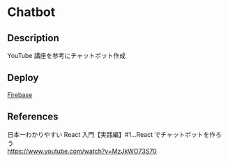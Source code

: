 # Chatbot

## Description

YouTube 講座を参考にチャットボット作成

## Deploy

[Firebase](https://chatbot-a99d5.web.app/)

## References

日本一わかりやすい React 入門【実践編】#1...React でチャットボットを作ろう<br/>
https://www.youtube.com/watch?v=MzJkWO73S70
